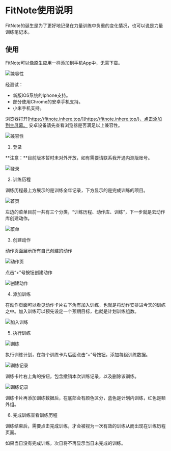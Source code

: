 # FitNote使用说明

FitNote的诞生是为了更好地记录在力量训练中负重的变化情况，也可以说是力量训练笔记本。

## 使用

FitNote可以像原生应用一样添加到手机App中，无需下载。

![兼容性](./images/compatibility.png)

经测试：
- 新版IOS系统的Iphone支持。
- 部分使用Chrome的安卓手机支持。
- 小米手机支持。

浏览器打开[https://fitnote.inhere.top/](https://fitnote.inhere.top/)，点击添加到主屏幕。
安卓设备请先查看浏览器是否满足以上兼容性。

![兼容性](./images/homepage.jpeg)

1. 登录

**注意：**目前版本暂时未对外开放，如有需要请联系我开通内测版账号。

![登录](./images/image1.png)

2. 训练历程

训练历程最上方展示的是训练全年记录，下方显示的是完成训练的项目。

![首页](./images/image4.png)

左边的菜单目前一共有三个分类，“训练历程、动作库、训练”，下一步就是去动作库创建动作。

![菜单](./images/image6.png)

3. 创建动作

动作页面展示所有自己创建的动作

![动作页](./images/image3.png)

点击“+”号按钮创建动作

![创建动作](./images/image2.png)

4. 添加训练

在动作页面可以看见动作卡片右下角有加入训练，也就是将动作安排进今天的训练之中。加入训练可以预先设定一个预期目标，也就是计划训练组数。

![加入训练](./images/image5.png)

5. 执行训练

![训练](./images/image7.png)

执行训练计划，在每个训练卡片后面点击“+”号按钮，添加每组训练数据。

![训练记录](./images/image8.png)

训练卡片右上角的按钮，包含撤销本次训练记录，以及删除该训练。

![训练记录](./images/image9.png)

训练卡片再添加训练数据后，在底部会有颜色区分，蓝色是计划内训练，红色是额外组。

6. 完成训练查看训练历程

训练结束后，需要点击完成训练，才会被视为一次有效的训练从而出现在训练历程页面。

如果当日没有完成训练，次日将不再显示当日未完成的训练。
